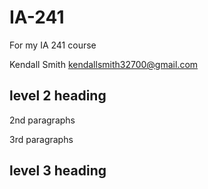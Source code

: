 # IA-241
For my IA 241 course

Kendall Smith
kendallsmith32700@gmail.com

## level 2 heading

2nd paragraphs

3rd paragraphs

## level 3 heading
